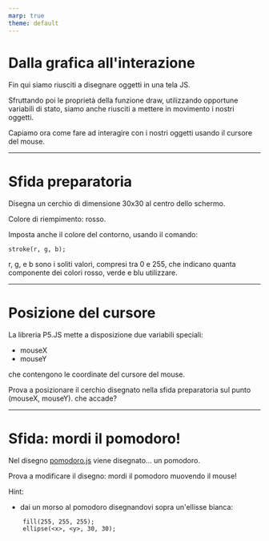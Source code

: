 ```yaml
---
marp: true
theme: default
---
```


# Dalla grafica all'interazione

Fin qui siamo riusciti a disegnare oggetti in una tela JS.

Sfruttando poi le proprietà della funzione draw, utilizzando opportune variabili di stato, siamo anche riusciti a mettere in movimento i nostri oggetti.

Capiamo ora come fare ad interagire con i nostri oggetti usando il cursore del mouse.

---

# Sfida preparatoria

Disegna un cerchio di dimensione 30x30 al centro dello schermo.

Colore di riempimento: rosso.

Imposta anche il colore del contorno, usando il comando:

```
stroke(r, g, b);
```

r, g, e b sono i soliti valori, compresi tra 0 e 255, che indicano quanta componente dei colori rosso, verde e blu utilizzare.

---

# Posizione del cursore

La libreria P5.JS mette a disposizione due variabili speciali:

- mouseX
- mouseY

che contengono le coordinate del cursore del mouse.

Prova a posizionare il cerchio disegnato nella sfida preparatoria sul punto (mouseX, mouseY). che accade?

--- 

# Sfida: mordi il pomodoro!

Nel disegno [pomodoro.js](pomodoro.js) viene disegnato... un pomodoro.

Prova a modificare il disegno: mordi il pomodoro muovendo il mouse!

Hint:
- dai un morso al pomodoro disegnandovi sopra un'ellisse bianca:

```
    fill(255, 255, 255);
    ellipse(<x>, <y>, 30, 30);
```